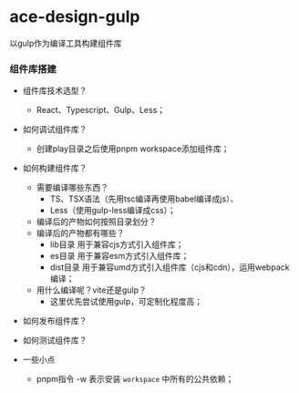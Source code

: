 # ace-design-gulp
以gulp作为编译工具构建组件库

<h3>组件库搭建</h3>


- 组件库技术选型？
    - React、Typescript、Gulp、Less；
- 如何调试组件库？
    - 创建play目录之后使用pnpm workspace添加组件库；
- 如何构建组件库？
    - 需要编译哪些东西？
        - TS、TSX语法（先用tsc编译再使用babel编译成js）、
        - Less（使用gulp-less编译成css）；
    - 编译后的产物如何按照目录划分？
    - 编译后的产物都有哪些？
        - lib目录 用于兼容cjs方式引入组件库；
        - es目录 用于兼容esm方式引入组件库；
        - dist目录 用于兼容umd方式引入组件库（cjs和cdn），运用webpack编译；
    - 用什么编译呢？vite还是gulp？
        - 这里优先尝试使用gulp，可定制化程度高；
- 如何发布组件库？
- 如何测试组件库？




- 一些小点
    - pnpm指令 -w 表示安装 `workspace` 中所有的公共依赖；